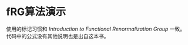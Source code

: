 fRG算法演示
===

使用的标记习惯和 *Introduction to Functional Renormalization Group* 
一致。  
代码中的公式没有其他说明也是出自这本书。  
